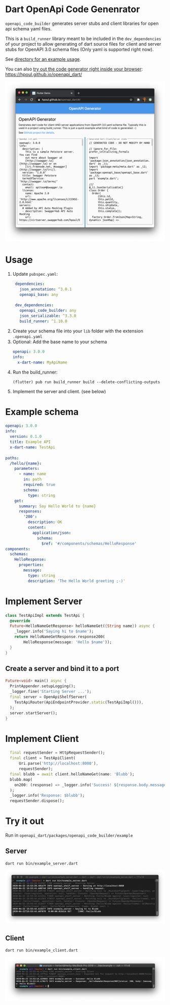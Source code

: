 # Dart OpenApi Code Genenrator

`openapi_code_builder` generates server stubs and client libraries for open api schema yaml files.

This is a `build_runner` library meant to be included in the
`dev_dependencies` of your project to allow generating of
dart source files for client and server stubs for
OpenAPI 3.0 schema files (Only yaml is supported right now).

See [directory for an example usage](examples/).

You can also [try out the code generator
right inside your browser](https://hpoul.github.io/openapi_dart/): https://hpoul.github.io/openapi_dart/

![Flutter Screenshot](_docs/screenshot.png)

# Usage

1. Update `pubspec.yaml`:
   ```yaml
    dependencies:
      json_annotation: ^3.0.1
      openapi_base: any

    dev_dependencies:
      openapi_code_builder: any
      json_serializable: ^3.3.0
      build_runner: ^1.10.0
   ```
2. Create your schema file into your `lib` folder
   with the extension `.openapi.yaml`
3. Optional: Add the base name to your schema
   ```yaml
   openapi: 3.0.0
   info:
     x-dart-name: MyApiName
   ```
4. Run the build_runner:
   ```shell
   (flutter) pub run build_runner build --delete-conflicting-outputs
   ```
5. Implement the server and client. (see below)


# Example schema

```yaml
openapi: 3.0.0
info:
  version: 0.1.0
  title: Example API
  x-dart-name: TestApi

paths:
  /hello/{name}:
    parameters:
      - name: name
        in: path
        required: true
        schema:
          type: string
    get:
      summary: Say Hello World to {name}
      responses:
        '200':
          description: OK
          content:
            application/json:
              schema:
                $ref: '#/components/schemas/HelloResponse'
components:
  schemas:
    HelloResponse:
      properties:
        message:
          type: string
          description: 'The Hello World greeting ;-)'

```

# Implement Server

```dart
class TestApiImpl extends TestApi {
  @override
  Future<HelloNameGetResponse> helloNameGet({String name}) async {
    _logger.info('Saying hi to $name');
    return HelloNameGetResponse.response200(
        HelloResponse(message: 'Hello $name'));
  }
}
```

## Create a server and bind it to a port

```dart
Future<void> main() async {
  PrintAppender.setupLogging();
  _logger.fine('Starting Server ...');
  final server = OpenApiShelfServer(
    TestApiRouter(ApiEndpointProvider.static(TestApiImpl())),
  );
  server.startServer();
}
```

# Implement Client

```dart
  final requestSender = HttpRequestSender();
  final client = TestApiClient(
      Uri.parse('http://localhost:8000'),
      requestSender);
  final blubb = await client.helloNameGet(name: 'Blubb');
  blubb.map(
    on200: (response) => _logger.info('Success! ${response.body.message}'),
  );
  _logger.info('Response: $blubb');
  requestSender.dispose();
```

# Try it out

Run in `openapi_dart/packages/openapi_code_builder/example`

## Server

```shell
dart run bin/example_server.dart
```

![](_docs/screenshot_server.png)

## Client

```shell
dart run bin/example_client.dart
```

![](_docs/screenshot_client.png)
